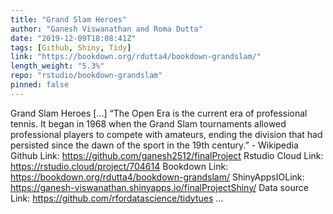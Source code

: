 ```yaml
---
title: "Grand Slam Heroes"
author: "Ganesh Viswanathan and Roma Dutta"
date: "2019-12-09T18:08:41Z"
tags: [Github, Shiny, Tidy]
link: "https://bookdown.org/rdutta4/bookdown-grandslam/"
length_weight: "5.3%"
repo: "rstudio/bookdown-grandslam"
pinned: false
---
```


Grand Slam Heroes [...] “The Open Era is the current era of professional tennis. It began in 1968 when the Grand Slam tournaments allowed professional players to compete with amateurs, ending the division that had persisted since the dawn of the sport in the 19th century.” - Wikipedia Github Link: https://github.com/ganesh2512/finalProject Rstudio Cloud Link: https://rstudio.cloud/project/704614 Bookdown Link: https://bookdown.org/rdutta4/bookdown-grandslam/ ShinyAppsIOLink: https://ganesh-viswanathan.shinyapps.io/finalProjectShiny/ Data source Link: https://github.com/rfordatascience/tidytues ...

